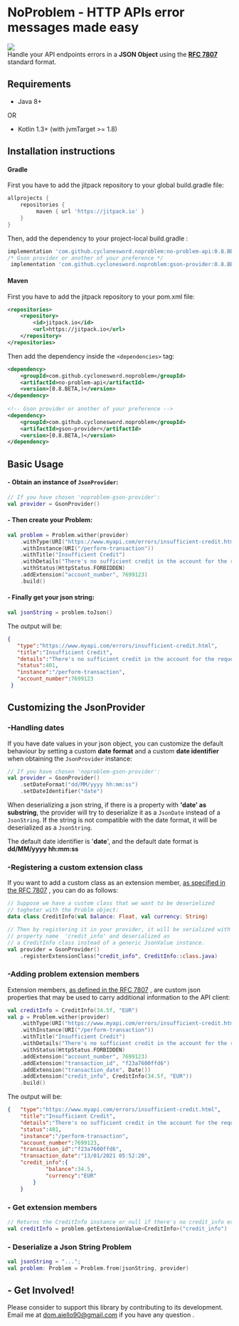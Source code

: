 # NoProblem - HTTP APIs error messages made easy
[![](https://jitpack.io/v/cyclonesword/noproblem.svg)](https://jitpack.io/#cyclonesword/noproblem) <br>
Handle your API endpoints errors in  a ****JSON**  Object** using the **[RFC 7807](https://tools.ietf.org/html/rfc7807)** standard format.


## Requirements

* Java 8+ 

OR

* Kotlin 1.3+ (with jvmTarget >= 1.8)


## Installation instructions

#### Gradle
First you have to add the jitpack repository to your global build.gradle file:
``` groovy
allprojects {
    repositories {
         maven { url 'https://jitpack.io' }
    }
}
```


Then, add the dependency to your project-local build.gradle :
``` groovy
implementation 'com.github.cyclonesword.noproblem:no-problem-api:0.8.BETA+'
/* Gson provider or another of your preference */
 implementation 'com.github.cyclonesword.noproblem:gson-provider:0.8.BETA+'
```
#### Maven
First you have to add the jitpack repository to your pom.xml file:
``` xml
<repositories>
    <repository>
        <id>jitpack.io</id>
        <url>https://jitpack.io</url>
    </repository>
</repositories>
```
Then add the dependency inside the `<dependencies>` tag:
``` xml
<dependency>
	<groupId>com.github.cyclonesword.noproblem</groupId>
	<artifactId>no-problem-api</artifactId>
	<version>[0.8.BETA,)</version>
</dependency>  
  
<!-- Gson provider or another of your preference -->  
<dependency>
	<groupId>com.github.cyclonesword.noproblem</groupId>
	<artifactId>gson-provider</artifactId>
	<version>[0.8.BETA,)</version>
</dependency>
```

## Basic Usage

#### - Obtain an instance of `JsonProvider`:
``` kotlin
// If you have chosen 'noproblem-gson-provider': 
val provider = GsonProvider()  
```

#### - Then create your Problem:
``` kotlin
val problem = Problem.wither(provider)  
    .withType(URI("https://www.myapi.com/errors/insufficient-credit.html"))
    .withInstance(URI("/perform-transaction"))
    .withTitle("Insufficient Credit")
    .withDetails("There's no sufficient credit in the account for the requested transaction")
    .withStatus(HttpStatus.FORBIDDEN)
    .addExtension("account_number", 7699123)
    .build()  
```

#### - Finally get your json string:
``` kotlin
val jsonString = problem.toJson()
 ```
 
 The output will be:
 
 ``` json
 {
	"type":"https://www.myapi.com/errors/insufficient-credit.html",
	"title":"Insufficient Credit",
	"details":"There's no sufficient credit in the account for the requested transaction",
	"status":401,
	"instance":"/perform-transaction",
	"account_number":7699123
  }
 ```

## Customizing the JsonProvider

### -Handling dates
If you have date values in your json object, you can customize the default behaviour by setting a custom **date format** and a custom **date identifier** when obtaining the `JsonProvider` instance:
``` kotlin
// If you have chosen 'noproblem-gson-provider': 
val provider = GsonProvider()
	.setDateFormat("dd/MM/yyyy hh:mm:ss")  
	.setDateIdentifier("date")  
```
When deserializing a json string, if there is a property with **'date' as substring**, the provider will try to deserialize it as a `JsonDate` instead of a `JsonString`. If the string is not compatible with the date format, it will be deserialized as a `JsonString`.

The default date identifier is '**date**', and the default date format is **dd/MM/yyyy hh:mm:ss** 

### -Registering a custom extension class 
If you want to add a custom class as an extension member, [as specified in the RFC 7807](https://tools.ietf.org/html/rfc7807#page-6) , you can do as follows:
``` kotlin
// Suppose we have a custom class that we want to be deserielized 
// togheter with the Problm object:
data class CreditInfo(val balance: Float, val currency: String)

// Then by registering it in your provider, it will be serialized with the 
// property name  'credit_info' and deserialized as 
// a CreditInfo class instead of a generic JsonValue instance.
val provider = GsonProvider()
	.registerExtensionClass("credit_info", CreditInfo::class.java) 
```

### -Adding problem extension members
Extension members, [as defined in the  RFC 7807](https://tools.ietf.org/html/rfc7807#page-6) , are custom json properties that may be used to carry additional information to the API client: 
``` kotlin
val creditInfo = CreditInfo(34.5f, "EUR")
val p = Problem.wither(provider)  
    .withType(URI("https://www.myapi.com/errors/insufficient-credit.html"))  
    .withInstance(URI("/perform-transaction"))  
    .withTitle("Insufficient Credit")  
    .withDetails("There's no sufficient credit in the account for the requested transaction")  
    .withStatus(HttpStatus.FORBIDDEN)  
    .addExtension("account_number", 7699123)  
    .addExtension("transaction_id", "f23a7600ffd6")  
    .addExtension("transaction_date", Date())  
    .addExtension("credit_info", CreditInfo(34.5f, "EUR"))  
    .build()
```
The output will be:
``` json
{	"type":"https://www.myapi.com/errors/insufficient-credit.html",
	"title":"Insufficient Credit",
	"details":"There's no sufficient credit in the account for the requested transaction",
	"status":401,
	"instance":"/perform-transaction",
	"account_number":7699123,
	"transaction_id":"f23a7600ffd6",
	"transaction_date":"13/01/2021 05:52:20",
	"credit_info":{
			"balance":34.5,
			"currency":"EUR"
		}
	}
```

### - Get extension members

``` kotlin
// Returns the CreditInfo instance or null if there's no credit_info extension member
val creditInfo = problem.getExtensionValue<CreditInfo>("credit_info")
```

### - Deserialize a Json String Problem

``` kotlin
val jsonString = "...";  
val problem: Problem = Problem.from(jsonString, provider)
```


## - Get Involved!
Please consider to support this library by contributing to its development. 
Email me at dom.aiello90@gmail.com if you have any question .

